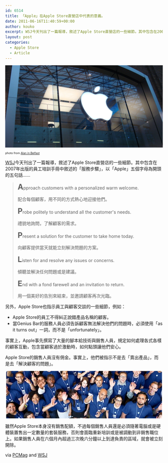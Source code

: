 ```yaml
---
id: 6514
title: 「Apple」在Apple Store直營店中代表的意義。
date: 2011-06-16T11:40:59+00:00
author: kouko
excerpt: WSJ今天刊出了一篇報導，敘述了Apple Store直營店的一些細節。其中包含在2007年出版的員工培訓手冊中敘述的「服務步驟」，以「Apple」五個字母為開頭的五句話……
layout: post
categories:
  - Apple Store
  - Article
---
```

<img alt="Apple Store Belfast Logo glass window" border="0" src="/img/2011-06-16-apple-mean-in-apple-retail-store/Apple-Store-Belfast-Logo-glass-window.jpg" title="Apple Store Belfast Logo glass window.jpg" width="525" />

<p style="font-size: xx-small;">
  photo from&nbsp;<a href="http://www.flickr.com/photos/alaninbelfast/2871754141/">Alan in Belfast</a>
</p>

[WSJ](http://www.flickr.com/photos/alaninbelfast/2871754141/)今天刊出了一篇報導，敘述了Apple Store直營店的一些細節。其中包含在2007年出版的員工培訓手冊中敘述的「服務步驟」，以「Apple」五個字母為開頭的五句話&hellip;&hellip;

> <strong style="font-size: x-large;">A</strong>pproach customers with a personalized warm welcome.
>
> 配合每個顧客，用不同的方式熱心地迎接他們。
>
> <strong style="font-size: x-large;">P</strong>robe politely to understand all the customer's needs.
>
> 禮貌地詢問，了解顧客的需求。
>
> <strong style="font-size: x-large;">P</strong>resent a solution for the customer to take home today.
>
> 向顧客提供當天就能立刻解決問題的方案。
>
> <strong style="font-size: x-large;">L</strong>isten for and resolve any issues or concerns.
>
> 傾聽並解決任何問題或是建議。
>
> <strong style="font-size: x-large;">E</strong>nd with a fond farewell and an invitation to return.
>
> 用一個美好的告別來結束，並邀請顧客再次光臨。

另外，Apple Store也指示員工與顧客交談的一些細節，例如：

  * Apple Store的員工不得糾正說錯產品名稱的顧客。
  * 當Genius Bar的服務人員必須告訴顧客無法解決他們的問題時，必須使用「as it turns out」一詞，而不是「unfortunately」。

事實上，Apple事先撰寫了大量的腳本給技術與銷售人員，規定如何處理各式各樣的顧客互動，包含當顧客過於激動時，如何點頭讓他們安心。

Apple Store的銷售人員沒有佣金。事實上，他們被指示不是去「賣出產品」，而是去「解決顧客的問題」。

<img alt="Apple Store staff employees" border="0" height="151" src="/img/2011-06-16-apple-mean-in-apple-retail-store/Apple-Store-staff-employees.jpg" style="display: block; margin-left: auto; margin-right: auto;" title="Apple Store staff employees.jpg" width="500" />

雖然Apple Store本身沒有銷售配額，不過每個銷售人員還是必須隨著電腦或是硬體裝置售出一定數量的套裝服務，否則會面臨重新培訓或是被調動到非銷售職位上。如果銷售人員在六個月內超過三次晚六分鐘以上到達負責的區域，就會被立刻開除。

via [PCMag](http://www.pcmag.com/article2/0,2817,2387058,00.asp) and [WSJ](http://blogs.wsj.com/digits/2011/06/15/that-warm-fuzzy-apple-store-feeling-all-planned/?mod=google_news_blog)
